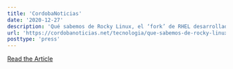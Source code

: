 ```yaml
---
title: 'CordobaNoticias'
date: '2020-12-27'
description: 'Qué sabemos de Rocky Linux, el ‘fork’ de RHEL desarrollado por el creador del sentenciado CentOS'
url: 'https://cordobanoticias.net/tecnologia/que-sabemos-de-rocky-linux-el-fork-de-rhel-desarrollado-por-el-creador-del-sentenciado-centos/'
posttype: 'press'
---
```

[Read the Article](https://cordobanoticias.net/tecnologia/que-sabemos-de-rocky-linux-el-fork-de-rhel-desarrollado-por-el-creador-del-sentenciado-centos/)